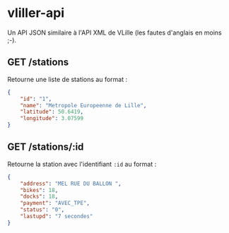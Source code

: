 # vliller-api

Un API JSON similaire à l'API XML de VLille (les fautes d'anglais en moins ;-).

## GET /stations

Retourne une liste de stations au format :
```json
{
    "id": "1",
    "name": "Metropole Europeenne de Lille",
    "latitude": 50.6419,
    "longitude": 3.07599
}
```

## GET /stations/:id

Retourne la station avec l'identifiant `:id` au format :
```json
{
    "address": "MEL RUE DU BALLON ",
    "bikes": 18,
    "docks": 18,
    "payment": "AVEC_TPE",
    "status": "0",
    "lastupd": "7 secondes"
}
```

